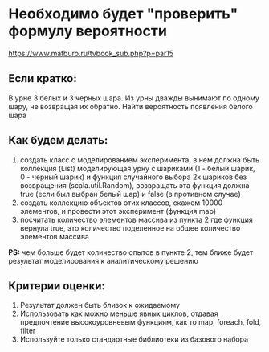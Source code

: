 # Необходимо будет "проверить" формулу вероятности
https://www.matburo.ru/tvbook_sub.php?p=par15
## Если кратко:
В урне 3 белых и 3 черных шара. Из урны дважды вынимают по одному шару, не возвращая их обратно. Найти вероятность появления белого шара
## Как будем делать:
1.	создать класс с моделированием эксперимента, в нем должна быть коллекция (List) моделирующая урну с шариками (1 - белый шарик, 0 - черный шарик) и функция случайного выбора 2х шариков без возвращения (scala.util.Random), возвращать эта функция должна true (если был выбран белый шар) и false (в противном случае)
2.	создать коллекцию объектов этих классов, скажем 10000 элементов, и провести этот эксперимент (функция map)
3.	посчитать количество элементов массива из пункта 2 где функция вернула true, это количество поделенное на общее количество элементов массива

**PS:** чем больше будет количество опытов в пункте 2, тем ближе будет результат моделирования к аналитическому решению

## Критерии оценки:
1.	Результат должен быть близок к ожидаемому
2.	Использовать как можно меньше явных циклов, отдавая предпочтение высокоуровневым функциям, как то map, foreach, fold, filter
3.	Используйте только стандартные библиотеки из базового набора